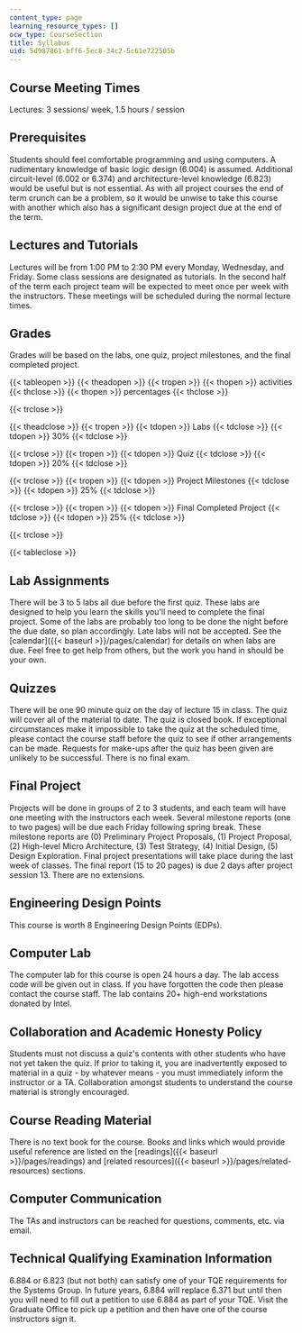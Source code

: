 ```yaml
---
content_type: page
learning_resource_types: []
ocw_type: CourseSection
title: Syllabus
uid: 5d987861-bff6-5ec8-34c2-5c61e722505b
---
```


Course Meeting Times
--------------------

Lectures: 3 sessions/ week, 1.5 hours / session

Prerequisites
-------------

Students should feel comfortable programming and using computers. A rudimentary knowledge of basic logic design (6.004) is assumed. Additional circuit-level (6.002 or 6.374) and architecture-level knowledge (6.823) would be useful but is not essential. As with all project courses the end of term crunch can be a problem, so it would be unwise to take this course with another which also has a significant design project due at the end of the term.

Lectures and Tutorials
----------------------

Lectures will be from 1:00 PM to 2:30 PM every Monday, Wednesday, and Friday. Some class sessions are designated as tutorials. In the second half of the term each project team will be expected to meet once per week with the instructors. These meetings will be scheduled during the normal lecture times.

Grades
------

Grades will be based on the labs, one quiz, project milestones, and the final completed project.

{{< tableopen >}}
{{< theadopen >}}
{{< tropen >}}
{{< thopen >}}
activities
{{< thclose >}}
{{< thopen >}}
percentages
{{< thclose >}}

{{< trclose >}}

{{< theadclose >}}
{{< tropen >}}
{{< tdopen >}}
Labs
{{< tdclose >}}
{{< tdopen >}}
30%
{{< tdclose >}}

{{< trclose >}}
{{< tropen >}}
{{< tdopen >}}
Quiz
{{< tdclose >}}
{{< tdopen >}}
20%
{{< tdclose >}}

{{< trclose >}}
{{< tropen >}}
{{< tdopen >}}
Project Milestones
{{< tdclose >}}
{{< tdopen >}}
25%
{{< tdclose >}}

{{< trclose >}}
{{< tropen >}}
{{< tdopen >}}
Final Completed Project
{{< tdclose >}}
{{< tdopen >}}
25%
{{< tdclose >}}

{{< trclose >}}

{{< tableclose >}}

  

Lab Assignments
---------------

There will be 3 to 5 labs all due before the first quiz. These labs are designed to help you learn the skills you'll need to complete the final project. Some of the labs are probably too long to be done the night before the due date, so plan accordingly. Late labs will not be accepted. See the [calendar]({{< baseurl >}}/pages/calendar) for details on when labs are due. Feel free to get help from others, but the work you hand in should be your own.

Quizzes
-------

There will be one 90 minute quiz on the day of lecture 15 in class. The quiz will cover all of the material to date. The quiz is closed book. If exceptional circumstances make it impossible to take the quiz at the scheduled time, please contact the course staff before the quiz to see if other arrangements can be made. Requests for make-ups after the quiz has been given are unlikely to be successful. There is no final exam.

Final Project
-------------

Projects will be done in groups of 2 to 3 students, and each team will have one meeting with the instructors each week. Several milestone reports (one to two pages) will be due each Friday following spring break. These milestone reports are (0) Preliminary Project Proposals, (1) Project Proposal, (2) High-level Micro Architecture, (3) Test Strategy, (4) Initial Design, (5) Design Exploration. Final project presentations will take place during the last week of classes. The final report (15 to 20 pages) is due 2 days after project session 13. There are no extensions.

Engineering Design Points
-------------------------

This course is worth 8 Engineering Design Points (EDPs).

Computer Lab
------------

The computer lab for this course is open 24 hours a day. The lab access code will be given out in class. If you have forgotten the code then please contact the course staff. The lab contains 20+ high-end workstations donated by Intel.

Collaboration and Academic Honesty Policy
-----------------------------------------

Students must not discuss a quiz's contents with other students who have not yet taken the quiz. If prior to taking it, you are inadvertently exposed to material in a quiz - by whatever means - you must immediately inform the instructor or a TA. Collaboration amongst students to understand the course material is strongly encouraged.

Course Reading Material
-----------------------

There is no text book for the course. Books and links which would provide useful reference are listed on the [readings]({{< baseurl >}}/pages/readings) and [related resources]({{< baseurl >}}/pages/related-resources) sections.

Computer Communication
----------------------

The TAs and instructors can be reached for questions, comments, etc. via email.

Technical Qualifying Examination Information
--------------------------------------------

6.884 or 6.823 (but not both) can satisfy one of your TQE requirements for the Systems Group. In future years, 6.884 will replace 6.371 but until then you will need to fill out a petition to use 6.884 as part of your TQE. Visit the Graduate Office to pick up a petition and then have one of the course instructors sign it.